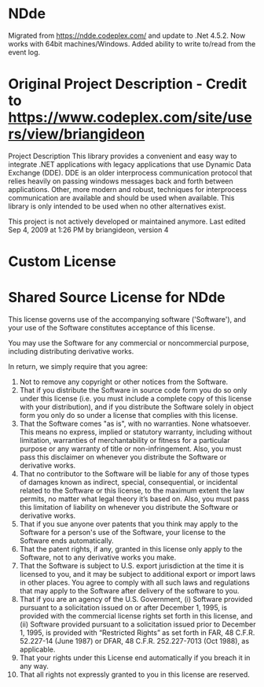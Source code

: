 # NDde
Migrated from https://ndde.codeplex.com/ and update to .Net 4.5.2. Now works with 64bit machines/Windows. 
Added ability to write to/read from the event log.



# Original Project Description - Credit to https://www.codeplex.com/site/users/view/briangideon
Project Description
This library provides a convenient and easy way to integrate .NET applications with legacy applications that use Dynamic Data Exchange (DDE). DDE is an older interprocess communication protocol that relies heavily on passing windows messages back and forth between applications. Other, more modern and robust, techniques for interprocess communication are available and should be used when available. This library is only intended to be used when no other alternatives exist.

This project is not actively developed or maintained anymore.
Last edited Sep 4, 2009 at 1:26 PM by briangideon, version 4

# Custom License
# Shared Source License for NDde

This license governs use of the accompanying software ('Software'), and your use of the Software constitutes acceptance of this license.

You may use the Software for any commercial or noncommercial purpose, including distributing derivative works.

In return, we simply require that you agree:
1. Not to remove any copyright or other notices from the Software. 
2. That if you distribute the Software in source code form you do so only under this license (i.e. you must include a complete copy of this license with your distribution), and if you distribute the Software solely in object form you only do so under a license that complies with this license.
3. That the Software comes "as is", with no warranties. None whatsoever. This means no express, implied or statutory warranty, including without limitation, warranties of merchantability or fitness for a particular purpose or any warranty of title or non-infringement. Also, you must pass this disclaimer on whenever you distribute the Software or derivative works.
4. That no contributor to the Software will be liable for any of those types of damages known as indirect, special, consequential, or incidental related to the Software or this license, to the maximum extent the law permits, no matter what legal theory it’s based on. Also, you must pass this limitation of liability on whenever you distribute the Software or derivative works.
5. That if you sue anyone over patents that you think may apply to the Software for a person's use of the Software, your license to the Software ends automatically.
6. That the patent rights, if any, granted in this license only apply to the Software, not to any derivative works you make.
7. That the Software is subject to U.S. export jurisdiction at the time it is licensed to you, and it may be subject to additional export or import laws in other places. You agree to comply with all such laws and regulations that may apply to the Software after delivery of the software to you.
8. That if you are an agency of the U.S. Government, (i) Software provided pursuant to a solicitation issued on or after December 1, 1995, is provided with the commercial license rights set forth in this license, and (ii) Software provided pursuant to a solicitation issued prior to December 1, 1995, is provided with “Restricted Rights” as set forth in FAR, 48 C.F.R. 52.227-14 (June 1987) or DFAR, 48 C.F.R. 252.227-7013 (Oct 1988), as applicable.
9. That your rights under this License end automatically if you breach it in any way.
10. That all rights not expressly granted to you in this license are reserved.
